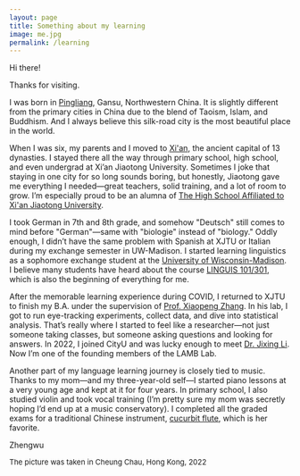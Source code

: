 ```yaml
---
layout: page
title: Something about my learning
image: me.jpg
permalink: /learning
---
```


Hi there! 

Thanks for visiting.

I was born in [Pingliang](https://www.trip.com/travel-guide/destination/pingliang-424/), Gansu, Northwestern China. It is slightly different from the primary cities in China due to the blend of Taoism, Islam, and Buddhism. And I always believe this silk-road city is the most beautiful place in the world. 

When I was six, my parents and I moved to [Xi'an](https://en.wikipedia.org/wiki/Xi%27an), the ancient capital of 13 dynasties. I stayed there all the way through primary school, high school, and even undergrad at Xi’an Jiaotong University. Sometimes I joke that staying in one city for so long sounds boring, but honestly, Jiaotong gave me everything I needed—great teachers, solid training, and a lot of room to grow. I’m especially proud to be an alumna of [The High School Affiliated to Xi'an Jiaotong University](http://www.xajdfz.com.cn/).

I took German in 7th and 8th grade, and somehow "Deutsch" still comes to mind before "German"—same with "biologie" instead of "biology." Oddly enough, I didn’t have the same problem with Spanish at XJTU or Italian during my exchange semester in UW-Madison. I started learning linguistics as a sophomore exchange student at the [University of Wisconsin-Madison](https://www.wisc.edu/). I believe many students have heard about the course [LINGUIS 101/301](https://guide.wisc.edu/courses/linguis/), which is also the beginning of everything for me.  

After the memorable learning experience during COVID, I returned to XJTU to finish my B.A. under the supervision of [Prof. Xiaopeng Zhang](http://gr.xjtu.edu.cn/en/web/zhangxp). In his lab, I got to run eye-tracking experiments, collect data, and dive into statistical analysis. That’s really where I started to feel like a researcher—not just someone taking classes, but someone asking questions and looking for answers. In 2022, I joined CityU and was lucky enough to meet [Dr. Jixing Li](https://jixing-li.github.io/). Now I’m one of the founding members of the LAMB Lab.

Another part of my language learning journey is closely tied to music. Thanks to my mom—and my three-year-old self—I started piano lessons at a very young age and kept at it for four years.  In primary school, I also studied violin and took vocal training (I’m pretty sure my mom was secretly hoping I’d end up at a music conservatory). I completed all the graded exams for a traditional Chinese instrument, [cucurbit flute](https://www.youtube.com/watch?v=QUvh4xTID5s), which is her favorite.

Zhengwu

<font size="2">The picture was taken in Cheung Chau, Hong Kong, 2022</font>
